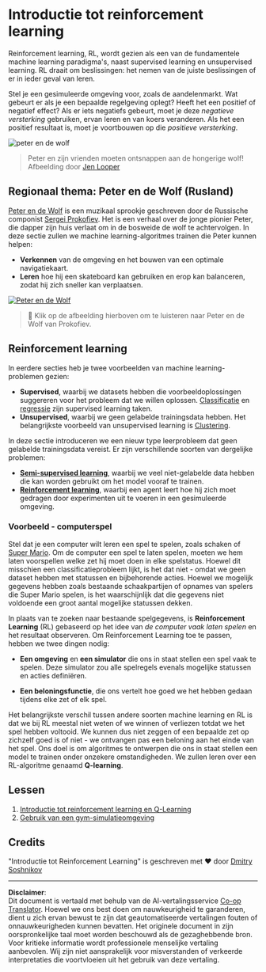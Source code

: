 <!--
CO_OP_TRANSLATOR_METADATA:
{
  "original_hash": "20ca019012b1725de956681d036d8b18",
  "translation_date": "2025-09-05T20:09:22+00:00",
  "source_file": "8-Reinforcement/README.md",
  "language_code": "nl"
}
-->
# Introductie tot reinforcement learning

Reinforcement learning, RL, wordt gezien als een van de fundamentele machine learning paradigma's, naast supervised learning en unsupervised learning. RL draait om beslissingen: het nemen van de juiste beslissingen of er in ieder geval van leren.

Stel je een gesimuleerde omgeving voor, zoals de aandelenmarkt. Wat gebeurt er als je een bepaalde regelgeving oplegt? Heeft het een positief of negatief effect? Als er iets negatiefs gebeurt, moet je deze _negatieve versterking_ gebruiken, ervan leren en van koers veranderen. Als het een positief resultaat is, moet je voortbouwen op die _positieve versterking_.

![peter en de wolf](../../../8-Reinforcement/images/peter.png)

> Peter en zijn vrienden moeten ontsnappen aan de hongerige wolf! Afbeelding door [Jen Looper](https://twitter.com/jenlooper)

## Regionaal thema: Peter en de Wolf (Rusland)

[Peter en de Wolf](https://en.wikipedia.org/wiki/Peter_and_the_Wolf) is een muzikaal sprookje geschreven door de Russische componist [Sergei Prokofiev](https://en.wikipedia.org/wiki/Sergei_Prokofiev). Het is een verhaal over de jonge pionier Peter, die dapper zijn huis verlaat om in de bosweide de wolf te achtervolgen. In deze sectie zullen we machine learning-algoritmes trainen die Peter kunnen helpen:

- **Verkennen** van de omgeving en het bouwen van een optimale navigatiekaart.
- **Leren** hoe hij een skateboard kan gebruiken en erop kan balanceren, zodat hij zich sneller kan verplaatsen.

[![Peter en de Wolf](https://img.youtube.com/vi/Fmi5zHg4QSM/0.jpg)](https://www.youtube.com/watch?v=Fmi5zHg4QSM)

> 🎥 Klik op de afbeelding hierboven om te luisteren naar Peter en de Wolf van Prokofiev.

## Reinforcement learning

In eerdere secties heb je twee voorbeelden van machine learning-problemen gezien:

- **Supervised**, waarbij we datasets hebben die voorbeeldoplossingen suggereren voor het probleem dat we willen oplossen. [Classificatie](../4-Classification/README.md) en [regressie](../2-Regression/README.md) zijn supervised learning taken.
- **Unsupervised**, waarbij we geen gelabelde trainingsdata hebben. Het belangrijkste voorbeeld van unsupervised learning is [Clustering](../5-Clustering/README.md).

In deze sectie introduceren we een nieuw type leerprobleem dat geen gelabelde trainingsdata vereist. Er zijn verschillende soorten van dergelijke problemen:

- **[Semi-supervised learning](https://wikipedia.org/wiki/Semi-supervised_learning)**, waarbij we veel niet-gelabelde data hebben die kan worden gebruikt om het model vooraf te trainen.
- **[Reinforcement learning](https://wikipedia.org/wiki/Reinforcement_learning)**, waarbij een agent leert hoe hij zich moet gedragen door experimenten uit te voeren in een gesimuleerde omgeving.

### Voorbeeld - computerspel

Stel dat je een computer wilt leren een spel te spelen, zoals schaken of [Super Mario](https://wikipedia.org/wiki/Super_Mario). Om de computer een spel te laten spelen, moeten we hem laten voorspellen welke zet hij moet doen in elke spelstatus. Hoewel dit misschien een classificatieprobleem lijkt, is het dat niet - omdat we geen dataset hebben met statussen en bijbehorende acties. Hoewel we mogelijk gegevens hebben zoals bestaande schaakpartijen of opnames van spelers die Super Mario spelen, is het waarschijnlijk dat die gegevens niet voldoende een groot aantal mogelijke statussen dekken.

In plaats van te zoeken naar bestaande spelgegevens, is **Reinforcement Learning** (RL) gebaseerd op het idee van *de computer vaak laten spelen* en het resultaat observeren. Om Reinforcement Learning toe te passen, hebben we twee dingen nodig:

- **Een omgeving** en **een simulator** die ons in staat stellen een spel vaak te spelen. Deze simulator zou alle spelregels evenals mogelijke statussen en acties definiëren.

- **Een beloningsfunctie**, die ons vertelt hoe goed we het hebben gedaan tijdens elke zet of elk spel.

Het belangrijkste verschil tussen andere soorten machine learning en RL is dat we bij RL meestal niet weten of we winnen of verliezen totdat we het spel hebben voltooid. We kunnen dus niet zeggen of een bepaalde zet op zichzelf goed is of niet - we ontvangen pas een beloning aan het einde van het spel. Ons doel is om algoritmes te ontwerpen die ons in staat stellen een model te trainen onder onzekere omstandigheden. We zullen leren over een RL-algoritme genaamd **Q-learning**.

## Lessen

1. [Introductie tot reinforcement learning en Q-Learning](1-QLearning/README.md)
2. [Gebruik van een gym-simulatieomgeving](2-Gym/README.md)

## Credits

"Introductie tot Reinforcement Learning" is geschreven met ♥️ door [Dmitry Soshnikov](http://soshnikov.com)

---

**Disclaimer**:  
Dit document is vertaald met behulp van de AI-vertalingsservice [Co-op Translator](https://github.com/Azure/co-op-translator). Hoewel we ons best doen om nauwkeurigheid te garanderen, dient u zich ervan bewust te zijn dat geautomatiseerde vertalingen fouten of onnauwkeurigheden kunnen bevatten. Het originele document in zijn oorspronkelijke taal moet worden beschouwd als de gezaghebbende bron. Voor kritieke informatie wordt professionele menselijke vertaling aanbevolen. Wij zijn niet aansprakelijk voor misverstanden of verkeerde interpretaties die voortvloeien uit het gebruik van deze vertaling.